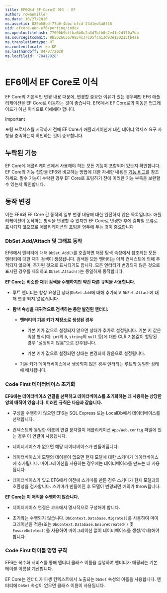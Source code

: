 ```yaml
---
title: EF6에서 EF Core로 이식 - EF
author: rowanmiller
ms.date: 10/27/2016
ms.assetid: 826b58bd-77b0-4bbc-bfcd-24d1ed3a8f38
uid: efcore-and-ef6/porting/index
ms.openlocfilehash: 77096b9bffba6b8c2a3d7bfb0c2e41e2d170a7db
ms.sourcegitcommit: 9b562663679854c37c05fca13d93e180213fb4aa
ms.translationtype: HT
ms.contentlocale: ko-KR
ms.lasthandoff: 04/07/2020
ms.locfileid: "78412928"
---
```

# <a name="porting-from-ef6-to-ef-core"></a>EF6에서 EF Core로 이식

EF Core의 기본적인 변경 내용 때문에, 변경할 중요한 이유가 있는 경우에만 EF6 애플리케이션을 EF Core로 이동하는 것이 좋습니다.
EF6에서 EF Core로의 이동은 업그레이드가 아닌 이식으로 이해해야 합니다.

> [!IMPORTANT]
> 포팅 프로세스를 시작하기 전에 EF Core가 애플리케이션에 대한 데이터 액세스 요구 사항을 충족하는지 확인하는 것이 중요합니다.

## <a name="missing-features"></a>누락된 기능

EF Core에 애플리케이션에서 사용해야 하는 모든 기능이 포함되어 있는지 확인합니다. EF Core의 기능 집합을 EF6와 비교하는 방법에 대한 자세한 내용은 [기능 비교](xref:efcore-and-ef6/index)를 참조하세요. 필수 기능이 누락된 경우 EF Core로 포팅하기 전에 이러한 기능 부족을 보완할 수 있는지 확인합니다.

## <a name="behavior-changes"></a>동작 변경

이는 EF6와 EF Core 간 동작의 일부 변경 내용에 대한 완전하지 않은 목록입니다. 애플리케이션이 동작하는 방식을 변경할 수 있지만 EF Core로 변경한 후에 컴파일 오류로 표시되지 않으므로 애플리케이션의 포팅을 염두에 두는 것이 중요합니다

### <a name="dbsetaddattach-and-graph-behavior"></a>DbSet.Add/Attach 및 그래프 동작

EF6에서 엔터티에 대해 `DbSet.Add()`를 호출하면 해당 탐색 속성에서 참조되는 모든 엔터티에 대한 재귀 검색이 생성됩니다. 검색된 모든 엔터티는 아직 컨텍스트에 의해 추적되지 않으며, 추가된 것으로 표시되기도 합니다. 모든 엔터티가 변경되지 않은 것으로 표시된 경우를 제외하고 `DbSet.Attach()`는 동일하게 동작합니다.

**EF Core는 비슷한 재귀 검색을 수행하지만 약간 다른 규칙을 사용합니다.**

*  루트 엔터티는 항상 요청된 상태(`DbSet.Add`에 대해 추가되고 `DbSet.Attach`에 대해 변경 되지 않음)입니다.

*  **탐색 속성을 재귀적으로 검색하는 동안 발견된 엔터티:**

    *  **엔터티의 기본 키가 저장소로 생성된 경우**

        * 기본 키가 값으로 설정되지 않으면 상태가 추가로 설정됩니다. 기본 키 값은 속성 형식(예: `int`의 `0`, `string`의 `null` 등)에 대한 CLR 기본값이 할당된 경우 "설정되지 않음"으로 간주됩니다.

        * 기본 키가 값으로 설정되면 상태는 변경되지 않음으로 설정됩니다.

    *  기본 키가 데이터베이스에서 생성되지 않은 경우 엔터티는 루트와 동일한 상태에 배치됩니다.

### <a name="code-first-database-initialization"></a>Code First 데이터베이스 초기화

**EF6에는 데이터베이스 연결을 선택하고 데이터베이스를 초기화하는 데 사용하는 상당한 양의 매직이 있습니다. 이러한 규칙은 다음과 같습니다.**

* 구성을 수행하지 않으면 EF6는 SQL Express 또는 LocalDb에서 데이터베이스를 선택합니다.

* 컨텍스트와 동일한 이름의 연결 문자열이 애플리케이션 `App/Web.config` 파일에 있는 경우 이 연결이 사용됩니다.

* 데이터베이스가 없으면 해당 데이터베이스가 만들어집니다.

* 데이터베이스에 모델의 테이블이 없으면 현재 모델에 대한 스키마가 데이터베이스에 추가됩니다. 마이그레이션을 사용하는 경우에는 데이터베이스를 만드는 데 사용됩니다.

* 데이터베이스가 있고 EF6에서 이전에 스키마를 만든 경우 스키마가 현재 모델과의 호환성을 검사합니다. 스키마가 만들어진 후 모델이 변경되면 예외가 throw됩니다.

**EF Core는 이 매직을 수행하지 않습니다.**

* 데이터베이스 연결은 코드에서 명시적으로 구성해야 합니다.

* 초기화는 수행되지 않습니다. `DbContext.Database.Migrate()`를 사용하여 마이그레이션을 적용(또는 `DbContext.Database.EnsureCreated()` 및 `EnsureDeleted()`를 사용하여 마이그레이션 없이 데이터베이스를 생성/삭제)해야 합니다.

### <a name="code-first-table-naming-convention"></a>Code First 테이블 명명 규칙

EF6는 복수화 서비스를 통해 엔터티 클래스 이름을 실행하여 엔터티가 매핑되는 기본 테이블 이름을 계산합니다.

EF Core는 엔터티가 파생 컨텍스트에서 노출되는 `DbSet` 속성의 이름을 사용합니다. 엔터티에 `DbSet` 속성이 없으면 클래스 이름이 사용됩니다.

